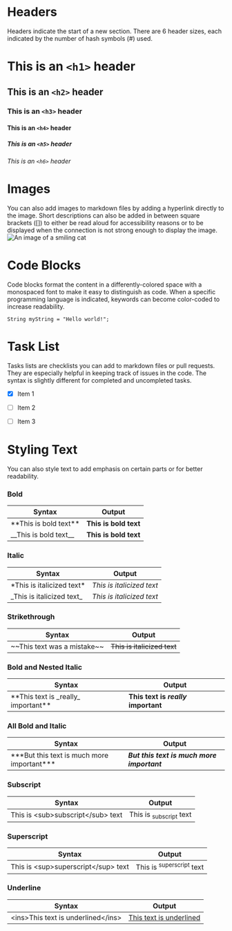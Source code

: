 # Headers
Headers indicate the start of a new section. There are 6 header sizes, each indicated by the number of hash symbols (#) used.

# This is an `<h1>` header
## This is an `<h2>` header
### This is an `<h3>` header
#### This is an `<h4>` header
##### This is an `<h5>` header
###### This is an `<h6>` header

# Images
You can also add images to markdown files by adding a hyperlink directly to the image. Short descriptions can also be added in between square brackets ([]) to either be read aloud for accessibility reasons or to be displayed when the connection is not strong enough to display the image.
![An image of a smiling cat](https://uploads.dailydot.com/2018/10/olli-the-polite-cat.jpg?auto=compress&fm=pjpg)

# Code Blocks
Code blocks format the content in a differently-colored space with a monospaced font to make it easy to distinguish as code. When a specific programming language is indicated, keywords can become color-coded to increase readability.

```
String myString = "Hello world!";
```

# Task List
Tasks lists are checklists you can add to markdown files or pull requests. They are especially helpful in keeping track of issues in the code. The syntax is slightly different for completed and uncompleted tasks.

- [x] Item 1
- [ ] Item 2
- [ ] Item 3


# Styling Text
You can also style text to add emphasis on certain parts or for better readability.

### Bold
| Syntax | Output |
| --- | --- |
| \*\*This is bold text\*\* | **This is bold text** |
| \_\_This is bold text\_\_ | __This is bold text__ |

### Italic
| Syntax | Output |
| --- | --- |
| \*This is italicized text\* | *This is italicized text* |
| \_This is italicized text\_ | _This is italicized text_ |

### Strikethrough
| Syntax | Output |
| --- | --- |
| \~\~This text was a mistake\~\~ | ~~This is italicized text~~ |

### Bold and Nested Italic
| Syntax | Output |
| --- | --- |
| \*\*This text is \_really\_ important\*\* | **This text is _really_ important** |

### All Bold and Italic
| Syntax | Output |
| --- | --- |
| \*\*\*But this text is much more important\*\*\* | ***But this text is much more important*** |

### Subscript
| Syntax | Output |
| --- | --- |
| This is \<sub>subscript\</sub> text | This is <sub>subscript</sub> text |

### Superscript
| Syntax | Output |
| --- | --- |
| This is \<sup>superscript\</sup> text | This is <sup>superscript</sup> text |

### Underline
| Syntax | Output |
| --- | --- |
| \<ins>This text is underlined\</ins> | <ins>This text is underlined</ins> |














